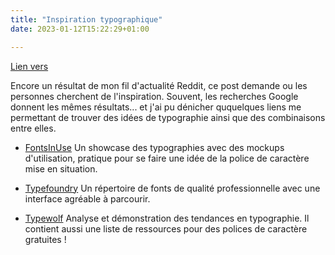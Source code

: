```yaml
---
title: "Inspiration typographique"
date: 2023-01-12T15:22:29+01:00

---
```



[Lien vers](https://www.reddit.com/r/typography/comments/10it26g/how_do_you_usually_find_your_favorite_fonts/)

Encore un résultat de mon fil d'actualité Reddit, ce post demande ou les personnes cherchent de l'inspiration. Souvent, les recherches Google donnent les mêmes résultats... et j'ai pu dénicher ququelques liens me permettant de trouver des idées de typographie ainsi que des combinaisons entre elles.

- [FontsInUse](https://fontsinuse.com)
Un showcase des typographies avec des mockups d'utilisation, pratique pour se faire une idée de la police de caractère mise en situation.


- [Typefoundry](https://typefoundry.directory/)
Un répertoire de fonts de qualité professionnelle avec une interface agréable à parcourir.

- [Typewolf](https://www.typewolf.com/)
Analyse et démonstration des tendances en typographie. Il contient aussi une liste de ressources pour des polices de caractère gratuites !